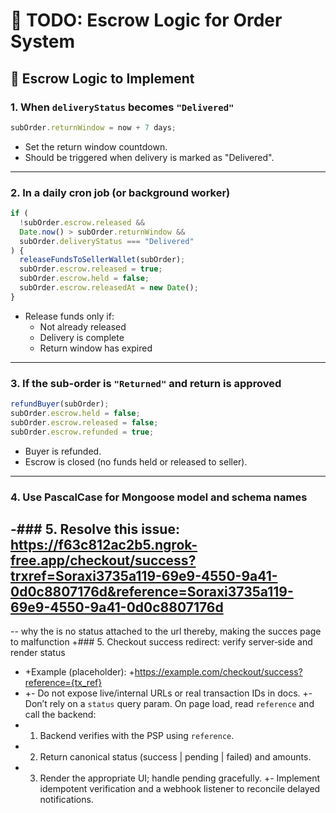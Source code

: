# 🧾 TODO: Escrow Logic for Order System

## 🧠 Escrow Logic to Implement

### 1. When `deliveryStatus` becomes `"Delivered"`

```ts
subOrder.returnWindow = now + 7 days;
```

- Set the return window countdown.
- Should be triggered when delivery is marked as "Delivered".

---

### 2. In a daily cron job (or background worker)

```ts
if (
  !subOrder.escrow.released &&
  Date.now() > subOrder.returnWindow &&
  subOrder.deliveryStatus === "Delivered"
) {
  releaseFundsToSellerWallet(subOrder);
  subOrder.escrow.released = true;
  subOrder.escrow.held = false;
  subOrder.escrow.releasedAt = new Date();
}
```

- Release funds only if:
  - Not already released
  - Delivery is complete
  - Return window has expired

---

### 3. If the sub-order is `"Returned"` and return is approved

```ts
refundBuyer(subOrder);
subOrder.escrow.held = false;
subOrder.escrow.released = false;
subOrder.escrow.refunded = true;
```

- Buyer is refunded.
- Escrow is closed (no funds held or released to seller).

---

### 4. Use PascalCase for Mongoose model and schema names

## -### 5. Resolve this issue: https://f63c812ac2b5.ngrok-free.app/checkout/success?trxref=Soraxi3735a119-69e9-4550-9a41-0d0c8807176d&reference=Soraxi3735a119-69e9-4550-9a41-0d0c8807176d

-- why the is no status attached to the url thereby, making the succes page to malfunction
+### 5. Checkout success redirect: verify server‑side and render status

- +Example (placeholder): +https://example.com/checkout/success?reference={tx_ref}
- +- Do not expose live/internal URLs or real transaction IDs in docs.
  +- Don’t rely on a `status` query param. On page load, read `reference` and call the backend:
- 1.  Backend verifies with the PSP using `reference`.
- 2.  Return canonical status (success | pending | failed) and amounts.
- 3.  Render the appropriate UI; handle pending gracefully.
      +- Implement idempotent verification and a webhook listener to reconcile delayed notifications.
